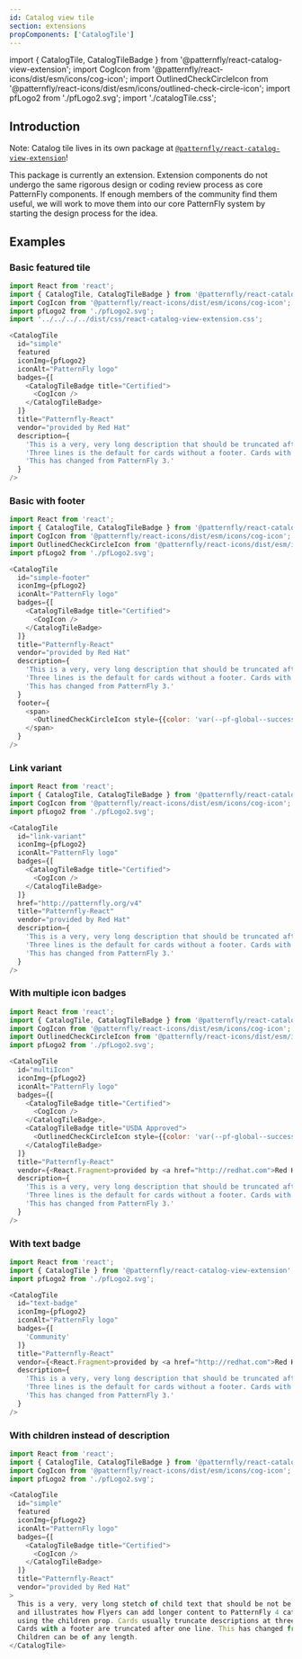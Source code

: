 ```yaml
---
id: Catalog view tile
section: extensions
propComponents: ['CatalogTile']
---
```


import { CatalogTile, CatalogTileBadge } from '@patternfly/react-catalog-view-extension';
import CogIcon from '@patternfly/react-icons/dist/esm/icons/cog-icon';
import OutlinedCheckCircleIcon from '@patternfly/react-icons/dist/esm/icons/outlined-check-circle-icon';
import pfLogo2 from './pfLogo2.svg';
import './catalogTile.css';

## Introduction

Note: Catalog tile lives in its own package at [`@patternfly/react-catalog-view-extension`](https://www.npmjs.com/package/@patternfly/react-catalog-view-extension)!

This package is currently an extension. Extension components do not undergo the same rigorous design or coding review process as core PatternFly components. If enough members of the community find them useful, we will work to move them into our core PatternFly system by starting the design process for the idea.

## Examples
### Basic featured tile
```js
import React from 'react';
import { CatalogTile, CatalogTileBadge } from '@patternfly/react-catalog-view-extension';
import CogIcon from '@patternfly/react-icons/dist/esm/icons/cog-icon';
import pfLogo2 from './pfLogo2.svg';
import '../../../../dist/css/react-catalog-view-extension.css';

<CatalogTile
  id="simple"
  featured
  iconImg={pfLogo2}
  iconAlt="PatternFly logo"
  badges={[
    <CatalogTileBadge title="Certified">
      <CogIcon />
    </CatalogTileBadge>
  ]}
  title="Patternfly-React"
  vendor="provided by Red Hat"
  description={
    'This is a very, very long description that should be truncated after three lines. ' +
    'Three lines is the default for cards without a footer. Cards with a footer are truncated after one line. Truncation function use is deprecated; please pass in a maxDescriptionLength of -1 to override it. ' +
    'This has changed from PatternFly 3.'
  }
/>
```

### Basic with footer
```js
import React from 'react';
import { CatalogTile, CatalogTileBadge } from '@patternfly/react-catalog-view-extension';
import CogIcon from '@patternfly/react-icons/dist/esm/icons/cog-icon';
import OutlinedCheckCircleIcon from '@patternfly/react-icons/dist/esm/icons/outlined-check-circle-icon';
import pfLogo2 from './pfLogo2.svg';

<CatalogTile
  id="simple-footer"
  iconImg={pfLogo2}
  iconAlt="PatternFly logo"
  badges={[
    <CatalogTileBadge title="Certified">
      <CogIcon />
    </CatalogTileBadge>
  ]}
  title="Patternfly-React"
  vendor="provided by Red Hat"
  description={
    'This is a very, very long description that should be truncated after one line. ' +
    'Three lines is the default for cards without a footer. Cards with a footer are truncated after one line. Truncation function use is deprecated; please pass in a maxDescriptionLength of -1 to override it. ' +
    'This has changed from PatternFly 3.'
  }
  footer={
    <span>
      <OutlinedCheckCircleIcon style={{color: 'var(--pf-global--success-color--100)'}} /> Enabled
    </span>
  }
/>
```

### Link variant
```js
import React from 'react';
import { CatalogTile, CatalogTileBadge } from '@patternfly/react-catalog-view-extension';
import CogIcon from '@patternfly/react-icons/dist/esm/icons/cog-icon';
import pfLogo2 from './pfLogo2.svg';

<CatalogTile
  id="link-variant"
  iconImg={pfLogo2}
  iconAlt="PatternFly logo"
  badges={[
    <CatalogTileBadge title="Certified">
      <CogIcon />
    </CatalogTileBadge>
  ]}
  href="http://patternfly.org/v4"
  title="Patternfly-React"
  vendor="provided by Red Hat"
  description={
    'This is a very, very long description that should be truncated after three lines. ' +
    'Three lines is the default for cards without a footer. Cards with a footer are truncated after one line. Truncation function use is deprecated; please pass in a maxDescriptionLength of -1 to override it. ' +
    'This has changed from PatternFly 3.'
  }
/>
```

### With multiple icon badges
```js
import React from 'react';
import { CatalogTile, CatalogTileBadge } from '@patternfly/react-catalog-view-extension';
import CogIcon from '@patternfly/react-icons/dist/esm/icons/cog-icon';
import OutlinedCheckCircleIcon from '@patternfly/react-icons/dist/esm/icons/outlined-check-circle-icon';
import pfLogo2 from './pfLogo2.svg';

<CatalogTile
  id="multiIcon"
  iconImg={pfLogo2}
  iconAlt="PatternFly logo"
  badges={[
    <CatalogTileBadge title="Certified">
      <CogIcon />
    </CatalogTileBadge>,
    <CatalogTileBadge title="USDA Approved">
      <OutlinedCheckCircleIcon style={{color: 'var(--pf-global--success-color--100)'}} />
    </CatalogTileBadge>
  ]}
  title="Patternfly-React"
  vendor={<React.Fragment>provided by <a href="http://redhat.com">Red Hat</a></React.Fragment>}
  description={
    'This is a very, very long description that should be truncated after three lines. ' +
    'Three lines is the default for cards without a footer. Cards with a footer are truncated after one line. Truncation function use is deprecated; please pass in a maxDescriptionLength of -1 to override it. ' +
    'This has changed from PatternFly 3.'
  }
/>
```

### With text badge
```js
import React from 'react';
import { CatalogTile } from '@patternfly/react-catalog-view-extension';
import pfLogo2 from './pfLogo2.svg';

<CatalogTile
  id="text-badge"
  iconImg={pfLogo2}
  iconAlt="PatternFly logo"
  badges={[
    'Community'
  ]}
  title="Patternfly-React"
  vendor={<React.Fragment>provided by <a href="http://redhat.com">Red Hat</a></React.Fragment>}
  description={
    'This is a very, very long description that should be truncated after three lines. ' +
    'Three lines is the default for cards without a footer. Cards with a footer are truncated after one line. Truncation function use is deprecated; please pass in a maxDescriptionLength of -1 to override it. ' +
    'This has changed from PatternFly 3.'
  }
/>
```

### With children instead of description
```js
import React from 'react';
import { CatalogTile, CatalogTileBadge } from '@patternfly/react-catalog-view-extension';
import CogIcon from '@patternfly/react-icons/dist/esm/icons/cog-icon';
import pfLogo2 from './pfLogo2.svg';

<CatalogTile
  id="simple"
  featured
  iconImg={pfLogo2}
  iconAlt="PatternFly logo"
  badges={[
    <CatalogTileBadge title="Certified">
      <CogIcon />
    </CatalogTileBadge>
  ]}
  title="Patternfly-React"
  vendor="provided by Red Hat"
>
  This is a very, very long stetch of child text that should be not be truncated
  and illustrates how Flyers can add longer content to PatternFly 4 catalog tiles
  using the children prop. Cards usually truncate descriptions at three lines.
  Cards with a footer are truncated after one line. This has changed from PatternFly 3.
  Children can be of any length.
</CatalogTile>
```
